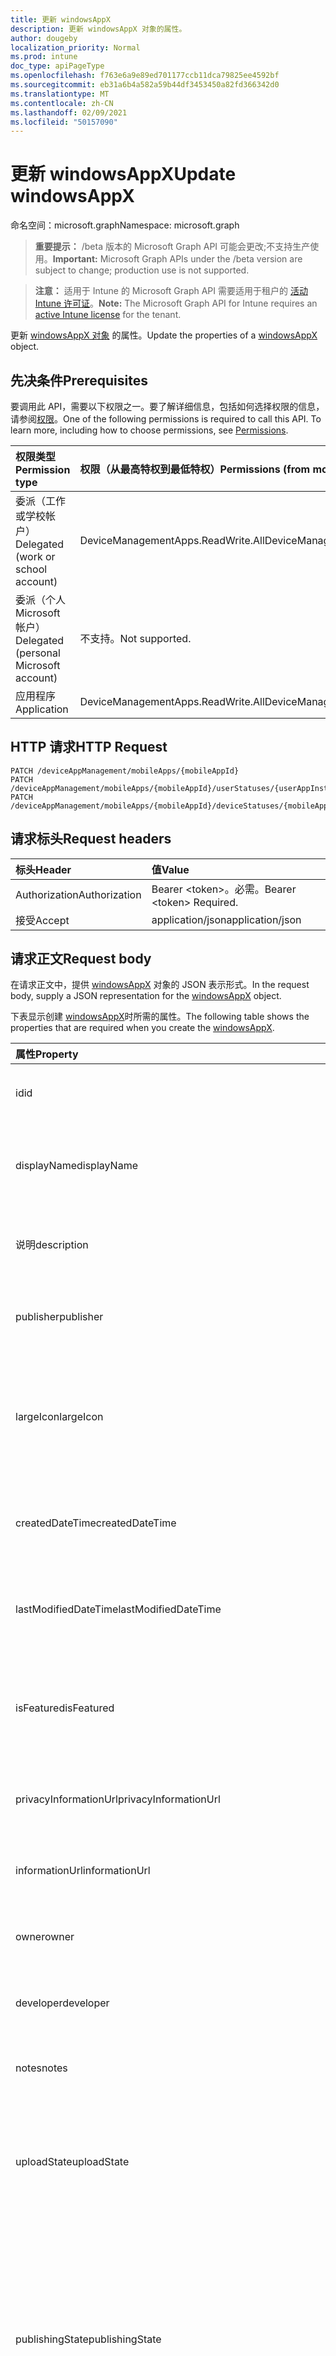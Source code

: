 ```yaml
---
title: 更新 windowsAppX
description: 更新 windowsAppX 对象的属性。
author: dougeby
localization_priority: Normal
ms.prod: intune
doc_type: apiPageType
ms.openlocfilehash: f763e6a9e89ed701177ccb11dca79825ee4592bf
ms.sourcegitcommit: eb31a6b4a582a59b44df3453450a82fd366342d0
ms.translationtype: MT
ms.contentlocale: zh-CN
ms.lasthandoff: 02/09/2021
ms.locfileid: "50157090"
---
```

# <a name="update-windowsappx"></a><span data-ttu-id="af90f-103">更新 windowsAppX</span><span class="sxs-lookup"><span data-stu-id="af90f-103">Update windowsAppX</span></span>

<span data-ttu-id="af90f-104">命名空间：microsoft.graph</span><span class="sxs-lookup"><span data-stu-id="af90f-104">Namespace: microsoft.graph</span></span>

> <span data-ttu-id="af90f-105">**重要提示：** /beta 版本的 Microsoft Graph API 可能会更改;不支持生产使用。</span><span class="sxs-lookup"><span data-stu-id="af90f-105">**Important:** Microsoft Graph APIs under the /beta version are subject to change; production use is not supported.</span></span>

> <span data-ttu-id="af90f-106">**注意：** 适用于 Intune 的 Microsoft Graph API 需要适用于租户的 [活动 Intune 许可证](https://go.microsoft.com/fwlink/?linkid=839381)。</span><span class="sxs-lookup"><span data-stu-id="af90f-106">**Note:** The Microsoft Graph API for Intune requires an [active Intune license](https://go.microsoft.com/fwlink/?linkid=839381) for the tenant.</span></span>

<span data-ttu-id="af90f-107">更新 [windowsAppX 对象](../resources/intune-apps-windowsappx.md) 的属性。</span><span class="sxs-lookup"><span data-stu-id="af90f-107">Update the properties of a [windowsAppX](../resources/intune-apps-windowsappx.md) object.</span></span>

## <a name="prerequisites"></a><span data-ttu-id="af90f-108">先决条件</span><span class="sxs-lookup"><span data-stu-id="af90f-108">Prerequisites</span></span>
<span data-ttu-id="af90f-p101">要调用此 API，需要以下权限之一。要了解详细信息，包括如何选择权限的信息，请参阅[权限](/graph/permissions-reference)。</span><span class="sxs-lookup"><span data-stu-id="af90f-p101">One of the following permissions is required to call this API. To learn more, including how to choose permissions, see [Permissions](/graph/permissions-reference).</span></span>

|<span data-ttu-id="af90f-111">权限类型</span><span class="sxs-lookup"><span data-stu-id="af90f-111">Permission type</span></span>|<span data-ttu-id="af90f-112">权限（从最高特权到最低特权）</span><span class="sxs-lookup"><span data-stu-id="af90f-112">Permissions (from most to least privileged)</span></span>|
|:---|:---|
|<span data-ttu-id="af90f-113">委派（工作或学校帐户）</span><span class="sxs-lookup"><span data-stu-id="af90f-113">Delegated (work or school account)</span></span>|<span data-ttu-id="af90f-114">DeviceManagementApps.ReadWrite.All</span><span class="sxs-lookup"><span data-stu-id="af90f-114">DeviceManagementApps.ReadWrite.All</span></span>|
|<span data-ttu-id="af90f-115">委派（个人 Microsoft 帐户）</span><span class="sxs-lookup"><span data-stu-id="af90f-115">Delegated (personal Microsoft account)</span></span>|<span data-ttu-id="af90f-116">不支持。</span><span class="sxs-lookup"><span data-stu-id="af90f-116">Not supported.</span></span>|
|<span data-ttu-id="af90f-117">应用程序</span><span class="sxs-lookup"><span data-stu-id="af90f-117">Application</span></span>|<span data-ttu-id="af90f-118">DeviceManagementApps.ReadWrite.All</span><span class="sxs-lookup"><span data-stu-id="af90f-118">DeviceManagementApps.ReadWrite.All</span></span>|

## <a name="http-request"></a><span data-ttu-id="af90f-119">HTTP 请求</span><span class="sxs-lookup"><span data-stu-id="af90f-119">HTTP Request</span></span>
<!-- {
  "blockType": "ignored"
}
-->
``` http
PATCH /deviceAppManagement/mobileApps/{mobileAppId}
PATCH /deviceAppManagement/mobileApps/{mobileAppId}/userStatuses/{userAppInstallStatusId}/app
PATCH /deviceAppManagement/mobileApps/{mobileAppId}/deviceStatuses/{mobileAppInstallStatusId}/app
```

## <a name="request-headers"></a><span data-ttu-id="af90f-120">请求标头</span><span class="sxs-lookup"><span data-stu-id="af90f-120">Request headers</span></span>
|<span data-ttu-id="af90f-121">标头</span><span class="sxs-lookup"><span data-stu-id="af90f-121">Header</span></span>|<span data-ttu-id="af90f-122">值</span><span class="sxs-lookup"><span data-stu-id="af90f-122">Value</span></span>|
|:---|:---|
|<span data-ttu-id="af90f-123">Authorization</span><span class="sxs-lookup"><span data-stu-id="af90f-123">Authorization</span></span>|<span data-ttu-id="af90f-124">Bearer &lt;token&gt;。必需。</span><span class="sxs-lookup"><span data-stu-id="af90f-124">Bearer &lt;token&gt; Required.</span></span>|
|<span data-ttu-id="af90f-125">接受</span><span class="sxs-lookup"><span data-stu-id="af90f-125">Accept</span></span>|<span data-ttu-id="af90f-126">application/json</span><span class="sxs-lookup"><span data-stu-id="af90f-126">application/json</span></span>|

## <a name="request-body"></a><span data-ttu-id="af90f-127">请求正文</span><span class="sxs-lookup"><span data-stu-id="af90f-127">Request body</span></span>
<span data-ttu-id="af90f-128">在请求正文中，提供 [windowsAppX](../resources/intune-apps-windowsappx.md) 对象的 JSON 表示形式。</span><span class="sxs-lookup"><span data-stu-id="af90f-128">In the request body, supply a JSON representation for the [windowsAppX](../resources/intune-apps-windowsappx.md) object.</span></span>

<span data-ttu-id="af90f-129">下表显示创建 [windowsAppX](../resources/intune-apps-windowsappx.md)时所需的属性。</span><span class="sxs-lookup"><span data-stu-id="af90f-129">The following table shows the properties that are required when you create the [windowsAppX](../resources/intune-apps-windowsappx.md).</span></span>

|<span data-ttu-id="af90f-130">属性</span><span class="sxs-lookup"><span data-stu-id="af90f-130">Property</span></span>|<span data-ttu-id="af90f-131">类型</span><span class="sxs-lookup"><span data-stu-id="af90f-131">Type</span></span>|<span data-ttu-id="af90f-132">说明</span><span class="sxs-lookup"><span data-stu-id="af90f-132">Description</span></span>|
|:---|:---|:---|
|<span data-ttu-id="af90f-133">id</span><span class="sxs-lookup"><span data-stu-id="af90f-133">id</span></span>|<span data-ttu-id="af90f-134">String</span><span class="sxs-lookup"><span data-stu-id="af90f-134">String</span></span>|<span data-ttu-id="af90f-135">实体的键。</span><span class="sxs-lookup"><span data-stu-id="af90f-135">Key of the entity.</span></span> <span data-ttu-id="af90f-136">继承自 [mobileApp](../resources/intune-shared-mobileapp.md)</span><span class="sxs-lookup"><span data-stu-id="af90f-136">Inherited from [mobileApp](../resources/intune-shared-mobileapp.md)</span></span>|
|<span data-ttu-id="af90f-137">displayName</span><span class="sxs-lookup"><span data-stu-id="af90f-137">displayName</span></span>|<span data-ttu-id="af90f-138">String</span><span class="sxs-lookup"><span data-stu-id="af90f-138">String</span></span>|<span data-ttu-id="af90f-139">管理员提供或导入的应用标题。</span><span class="sxs-lookup"><span data-stu-id="af90f-139">The admin provided or imported title of the app.</span></span> <span data-ttu-id="af90f-140">继承自 [mobileApp](../resources/intune-shared-mobileapp.md)</span><span class="sxs-lookup"><span data-stu-id="af90f-140">Inherited from [mobileApp](../resources/intune-shared-mobileapp.md)</span></span>|
|<span data-ttu-id="af90f-141">说明</span><span class="sxs-lookup"><span data-stu-id="af90f-141">description</span></span>|<span data-ttu-id="af90f-142">String</span><span class="sxs-lookup"><span data-stu-id="af90f-142">String</span></span>|<span data-ttu-id="af90f-143">应用的说明。</span><span class="sxs-lookup"><span data-stu-id="af90f-143">The description of the app.</span></span> <span data-ttu-id="af90f-144">继承自 [mobileApp](../resources/intune-shared-mobileapp.md)</span><span class="sxs-lookup"><span data-stu-id="af90f-144">Inherited from [mobileApp](../resources/intune-shared-mobileapp.md)</span></span>|
|<span data-ttu-id="af90f-145">publisher</span><span class="sxs-lookup"><span data-stu-id="af90f-145">publisher</span></span>|<span data-ttu-id="af90f-146">String</span><span class="sxs-lookup"><span data-stu-id="af90f-146">String</span></span>|<span data-ttu-id="af90f-147">应用的发布者。</span><span class="sxs-lookup"><span data-stu-id="af90f-147">The publisher of the app.</span></span> <span data-ttu-id="af90f-148">继承自 [mobileApp](../resources/intune-shared-mobileapp.md)</span><span class="sxs-lookup"><span data-stu-id="af90f-148">Inherited from [mobileApp](../resources/intune-shared-mobileapp.md)</span></span>|
|<span data-ttu-id="af90f-149">largeIcon</span><span class="sxs-lookup"><span data-stu-id="af90f-149">largeIcon</span></span>|[<span data-ttu-id="af90f-150">mimeContent</span><span class="sxs-lookup"><span data-stu-id="af90f-150">mimeContent</span></span>](../resources/intune-shared-mimecontent.md)|<span data-ttu-id="af90f-151">要显示在应用详细信息中并用于图标上传的大图标。</span><span class="sxs-lookup"><span data-stu-id="af90f-151">The large icon, to be displayed in the app details and used for upload of the icon.</span></span> <span data-ttu-id="af90f-152">继承自 [mobileApp](../resources/intune-shared-mobileapp.md)</span><span class="sxs-lookup"><span data-stu-id="af90f-152">Inherited from [mobileApp](../resources/intune-shared-mobileapp.md)</span></span>|
|<span data-ttu-id="af90f-153">createdDateTime</span><span class="sxs-lookup"><span data-stu-id="af90f-153">createdDateTime</span></span>|<span data-ttu-id="af90f-154">DateTimeOffset</span><span class="sxs-lookup"><span data-stu-id="af90f-154">DateTimeOffset</span></span>|<span data-ttu-id="af90f-155">创建应用的日期和时间。</span><span class="sxs-lookup"><span data-stu-id="af90f-155">The date and time the app was created.</span></span> <span data-ttu-id="af90f-156">继承自 [mobileApp](../resources/intune-shared-mobileapp.md)</span><span class="sxs-lookup"><span data-stu-id="af90f-156">Inherited from [mobileApp](../resources/intune-shared-mobileapp.md)</span></span>|
|<span data-ttu-id="af90f-157">lastModifiedDateTime</span><span class="sxs-lookup"><span data-stu-id="af90f-157">lastModifiedDateTime</span></span>|<span data-ttu-id="af90f-158">DateTimeOffset</span><span class="sxs-lookup"><span data-stu-id="af90f-158">DateTimeOffset</span></span>|<span data-ttu-id="af90f-159">上次修改应用的日期和时间。</span><span class="sxs-lookup"><span data-stu-id="af90f-159">The date and time the app was last modified.</span></span> <span data-ttu-id="af90f-160">继承自 [mobileApp](../resources/intune-shared-mobileapp.md)</span><span class="sxs-lookup"><span data-stu-id="af90f-160">Inherited from [mobileApp](../resources/intune-shared-mobileapp.md)</span></span>|
|<span data-ttu-id="af90f-161">isFeatured</span><span class="sxs-lookup"><span data-stu-id="af90f-161">isFeatured</span></span>|<span data-ttu-id="af90f-162">Boolean</span><span class="sxs-lookup"><span data-stu-id="af90f-162">Boolean</span></span>|<span data-ttu-id="af90f-163">指示应用是否被管理员标记为特色的值。继承自 [mobileApp](../resources/intune-shared-mobileapp.md)</span><span class="sxs-lookup"><span data-stu-id="af90f-163">The value indicating whether the app is marked as featured by the admin. Inherited from [mobileApp](../resources/intune-shared-mobileapp.md)</span></span>|
|<span data-ttu-id="af90f-164">privacyInformationUrl</span><span class="sxs-lookup"><span data-stu-id="af90f-164">privacyInformationUrl</span></span>|<span data-ttu-id="af90f-165">String</span><span class="sxs-lookup"><span data-stu-id="af90f-165">String</span></span>|<span data-ttu-id="af90f-166">隐私声明 URL。</span><span class="sxs-lookup"><span data-stu-id="af90f-166">The privacy statement Url.</span></span> <span data-ttu-id="af90f-167">继承自 [mobileApp](../resources/intune-shared-mobileapp.md)</span><span class="sxs-lookup"><span data-stu-id="af90f-167">Inherited from [mobileApp](../resources/intune-shared-mobileapp.md)</span></span>|
|<span data-ttu-id="af90f-168">informationUrl</span><span class="sxs-lookup"><span data-stu-id="af90f-168">informationUrl</span></span>|<span data-ttu-id="af90f-169">String</span><span class="sxs-lookup"><span data-stu-id="af90f-169">String</span></span>|<span data-ttu-id="af90f-170">详细信息 URL。</span><span class="sxs-lookup"><span data-stu-id="af90f-170">The more information Url.</span></span> <span data-ttu-id="af90f-171">继承自 [mobileApp](../resources/intune-shared-mobileapp.md)</span><span class="sxs-lookup"><span data-stu-id="af90f-171">Inherited from [mobileApp](../resources/intune-shared-mobileapp.md)</span></span>|
|<span data-ttu-id="af90f-172">owner</span><span class="sxs-lookup"><span data-stu-id="af90f-172">owner</span></span>|<span data-ttu-id="af90f-173">String</span><span class="sxs-lookup"><span data-stu-id="af90f-173">String</span></span>|<span data-ttu-id="af90f-174">应用的所有者。</span><span class="sxs-lookup"><span data-stu-id="af90f-174">The owner of the app.</span></span> <span data-ttu-id="af90f-175">继承自 [mobileApp](../resources/intune-shared-mobileapp.md)</span><span class="sxs-lookup"><span data-stu-id="af90f-175">Inherited from [mobileApp](../resources/intune-shared-mobileapp.md)</span></span>|
|<span data-ttu-id="af90f-176">developer</span><span class="sxs-lookup"><span data-stu-id="af90f-176">developer</span></span>|<span data-ttu-id="af90f-177">String</span><span class="sxs-lookup"><span data-stu-id="af90f-177">String</span></span>|<span data-ttu-id="af90f-178">应用的开发者。</span><span class="sxs-lookup"><span data-stu-id="af90f-178">The developer of the app.</span></span> <span data-ttu-id="af90f-179">继承自 [mobileApp](../resources/intune-shared-mobileapp.md)</span><span class="sxs-lookup"><span data-stu-id="af90f-179">Inherited from [mobileApp](../resources/intune-shared-mobileapp.md)</span></span>|
|<span data-ttu-id="af90f-180">notes</span><span class="sxs-lookup"><span data-stu-id="af90f-180">notes</span></span>|<span data-ttu-id="af90f-181">String</span><span class="sxs-lookup"><span data-stu-id="af90f-181">String</span></span>|<span data-ttu-id="af90f-182">应用的备注。</span><span class="sxs-lookup"><span data-stu-id="af90f-182">Notes for the app.</span></span> <span data-ttu-id="af90f-183">继承自 [mobileApp](../resources/intune-shared-mobileapp.md)</span><span class="sxs-lookup"><span data-stu-id="af90f-183">Inherited from [mobileApp](../resources/intune-shared-mobileapp.md)</span></span>|
|<span data-ttu-id="af90f-184">uploadState</span><span class="sxs-lookup"><span data-stu-id="af90f-184">uploadState</span></span>|<span data-ttu-id="af90f-185">Int32</span><span class="sxs-lookup"><span data-stu-id="af90f-185">Int32</span></span>|<span data-ttu-id="af90f-186">上载状态。</span><span class="sxs-lookup"><span data-stu-id="af90f-186">The upload state.</span></span> <span data-ttu-id="af90f-187">可能的值是：0 - `Not Ready` 、 1 - `Ready` 、 2 - `Processing` 。</span><span class="sxs-lookup"><span data-stu-id="af90f-187">Possible values are: 0 - `Not Ready`, 1 - `Ready`, 2 - `Processing`.</span></span> <span data-ttu-id="af90f-188">继承自 [mobileApp](../resources/intune-shared-mobileapp.md)</span><span class="sxs-lookup"><span data-stu-id="af90f-188">Inherited from [mobileApp](../resources/intune-shared-mobileapp.md)</span></span>|
|<span data-ttu-id="af90f-189">publishingState</span><span class="sxs-lookup"><span data-stu-id="af90f-189">publishingState</span></span>|[<span data-ttu-id="af90f-190">mobileAppPublishingState</span><span class="sxs-lookup"><span data-stu-id="af90f-190">mobileAppPublishingState</span></span>](../resources/intune-apps-mobileapppublishingstate.md)|<span data-ttu-id="af90f-191">应用的发布状态。</span><span class="sxs-lookup"><span data-stu-id="af90f-191">The publishing state for the app.</span></span> <span data-ttu-id="af90f-192">除非应用已发布，否则无法分配应用。</span><span class="sxs-lookup"><span data-stu-id="af90f-192">The app cannot be assigned unless the app is published.</span></span> <span data-ttu-id="af90f-193">继承自 [mobileApp](../resources/intune-shared-mobileapp.md)。</span><span class="sxs-lookup"><span data-stu-id="af90f-193">Inherited from [mobileApp](../resources/intune-shared-mobileapp.md).</span></span> <span data-ttu-id="af90f-194">可取值为：`notPublished`、`processing`、`published`。</span><span class="sxs-lookup"><span data-stu-id="af90f-194">Possible values are: `notPublished`, `processing`, `published`.</span></span>|
|<span data-ttu-id="af90f-195">isAssigned</span><span class="sxs-lookup"><span data-stu-id="af90f-195">isAssigned</span></span>|<span data-ttu-id="af90f-196">Boolean</span><span class="sxs-lookup"><span data-stu-id="af90f-196">Boolean</span></span>|<span data-ttu-id="af90f-197">指示是否将应用分配给至少一个组的值。</span><span class="sxs-lookup"><span data-stu-id="af90f-197">The value indicating whether the app is assigned to at least one group.</span></span> <span data-ttu-id="af90f-198">继承自 [mobileApp](../resources/intune-shared-mobileapp.md)</span><span class="sxs-lookup"><span data-stu-id="af90f-198">Inherited from [mobileApp](../resources/intune-shared-mobileapp.md)</span></span>|
|<span data-ttu-id="af90f-199">roleScopeTagIds</span><span class="sxs-lookup"><span data-stu-id="af90f-199">roleScopeTagIds</span></span>|<span data-ttu-id="af90f-200">字符串集合</span><span class="sxs-lookup"><span data-stu-id="af90f-200">String collection</span></span>|<span data-ttu-id="af90f-201">此移动应用的范围标记 ID 列表。</span><span class="sxs-lookup"><span data-stu-id="af90f-201">List of scope tag ids for this mobile app.</span></span> <span data-ttu-id="af90f-202">继承自 [mobileApp](../resources/intune-shared-mobileapp.md)</span><span class="sxs-lookup"><span data-stu-id="af90f-202">Inherited from [mobileApp](../resources/intune-shared-mobileapp.md)</span></span>|
|<span data-ttu-id="af90f-203">dependentAppCount</span><span class="sxs-lookup"><span data-stu-id="af90f-203">dependentAppCount</span></span>|<span data-ttu-id="af90f-204">Int32</span><span class="sxs-lookup"><span data-stu-id="af90f-204">Int32</span></span>|<span data-ttu-id="af90f-205">子应用具有的依赖关系总数。</span><span class="sxs-lookup"><span data-stu-id="af90f-205">The total number of dependencies the child app has.</span></span> <span data-ttu-id="af90f-206">继承自 [mobileApp](../resources/intune-shared-mobileapp.md)</span><span class="sxs-lookup"><span data-stu-id="af90f-206">Inherited from [mobileApp](../resources/intune-shared-mobileapp.md)</span></span>|
|<span data-ttu-id="af90f-207">supersedingAppCount</span><span class="sxs-lookup"><span data-stu-id="af90f-207">supersedingAppCount</span></span>|<span data-ttu-id="af90f-208">Int32</span><span class="sxs-lookup"><span data-stu-id="af90f-208">Int32</span></span>|<span data-ttu-id="af90f-209">此应用直接或间接取代的应用总数。</span><span class="sxs-lookup"><span data-stu-id="af90f-209">The total number of apps this app directly or indirectly supersedes.</span></span> <span data-ttu-id="af90f-210">继承自 [mobileApp](../resources/intune-shared-mobileapp.md)</span><span class="sxs-lookup"><span data-stu-id="af90f-210">Inherited from [mobileApp](../resources/intune-shared-mobileapp.md)</span></span>|
|<span data-ttu-id="af90f-211">supersededAppCount</span><span class="sxs-lookup"><span data-stu-id="af90f-211">supersededAppCount</span></span>|<span data-ttu-id="af90f-212">Int32</span><span class="sxs-lookup"><span data-stu-id="af90f-212">Int32</span></span>|<span data-ttu-id="af90f-213">此应用直接或间接被取代的应用总数。</span><span class="sxs-lookup"><span data-stu-id="af90f-213">The total number of apps this app is directly or indirectly superseded by.</span></span> <span data-ttu-id="af90f-214">继承自 [mobileApp](../resources/intune-shared-mobileapp.md)</span><span class="sxs-lookup"><span data-stu-id="af90f-214">Inherited from [mobileApp](../resources/intune-shared-mobileapp.md)</span></span>|
|<span data-ttu-id="af90f-215">committedContentVersion</span><span class="sxs-lookup"><span data-stu-id="af90f-215">committedContentVersion</span></span>|<span data-ttu-id="af90f-216">String</span><span class="sxs-lookup"><span data-stu-id="af90f-216">String</span></span>|<span data-ttu-id="af90f-217">内部提交的内容版本。</span><span class="sxs-lookup"><span data-stu-id="af90f-217">The internal committed content version.</span></span> <span data-ttu-id="af90f-218">继承自 [mobileLobApp](../resources/intune-apps-mobilelobapp.md)</span><span class="sxs-lookup"><span data-stu-id="af90f-218">Inherited from [mobileLobApp](../resources/intune-apps-mobilelobapp.md)</span></span>|
|<span data-ttu-id="af90f-219">fileName</span><span class="sxs-lookup"><span data-stu-id="af90f-219">fileName</span></span>|<span data-ttu-id="af90f-220">String</span><span class="sxs-lookup"><span data-stu-id="af90f-220">String</span></span>|<span data-ttu-id="af90f-221">主 Lob 应用程序文件的名称。</span><span class="sxs-lookup"><span data-stu-id="af90f-221">The name of the main Lob application file.</span></span> <span data-ttu-id="af90f-222">继承自 [mobileLobApp](../resources/intune-apps-mobilelobapp.md)</span><span class="sxs-lookup"><span data-stu-id="af90f-222">Inherited from [mobileLobApp](../resources/intune-apps-mobilelobapp.md)</span></span>|
|<span data-ttu-id="af90f-223">size</span><span class="sxs-lookup"><span data-stu-id="af90f-223">size</span></span>|<span data-ttu-id="af90f-224">Int64</span><span class="sxs-lookup"><span data-stu-id="af90f-224">Int64</span></span>|<span data-ttu-id="af90f-225">总大小，包括所有已上传文件。</span><span class="sxs-lookup"><span data-stu-id="af90f-225">The total size, including all uploaded files.</span></span> <span data-ttu-id="af90f-226">继承自 [mobileLobApp](../resources/intune-apps-mobilelobapp.md)</span><span class="sxs-lookup"><span data-stu-id="af90f-226">Inherited from [mobileLobApp](../resources/intune-apps-mobilelobapp.md)</span></span>|
|<span data-ttu-id="af90f-227">applicableArchitectures</span><span class="sxs-lookup"><span data-stu-id="af90f-227">applicableArchitectures</span></span>|[<span data-ttu-id="af90f-228">windowsArchitecture</span><span class="sxs-lookup"><span data-stu-id="af90f-228">windowsArchitecture</span></span>](../resources/intune-apps-windowsarchitecture.md)|<span data-ttu-id="af90f-229">可运行此应用的 Windows 体系结构。</span><span class="sxs-lookup"><span data-stu-id="af90f-229">The Windows architecture(s) for which this app can run on.</span></span> <span data-ttu-id="af90f-230">可取值为：`none`、`x86`、`x64`、`arm`、`neutral`、`arm64`。</span><span class="sxs-lookup"><span data-stu-id="af90f-230">Possible values are: `none`, `x86`, `x64`, `arm`, `neutral`, `arm64`.</span></span>|
|<span data-ttu-id="af90f-231">identityName</span><span class="sxs-lookup"><span data-stu-id="af90f-231">identityName</span></span>|<span data-ttu-id="af90f-232">String</span><span class="sxs-lookup"><span data-stu-id="af90f-232">String</span></span>|<span data-ttu-id="af90f-233">标识名称。</span><span class="sxs-lookup"><span data-stu-id="af90f-233">The Identity Name.</span></span>|
|<span data-ttu-id="af90f-234">identityPublisherHash</span><span class="sxs-lookup"><span data-stu-id="af90f-234">identityPublisherHash</span></span>|<span data-ttu-id="af90f-235">String</span><span class="sxs-lookup"><span data-stu-id="af90f-235">String</span></span>|<span data-ttu-id="af90f-236">标识发布者哈希。</span><span class="sxs-lookup"><span data-stu-id="af90f-236">The Identity Publisher Hash.</span></span>|
|<span data-ttu-id="af90f-237">identityResourceIdentifier</span><span class="sxs-lookup"><span data-stu-id="af90f-237">identityResourceIdentifier</span></span>|<span data-ttu-id="af90f-238">String</span><span class="sxs-lookup"><span data-stu-id="af90f-238">String</span></span>|<span data-ttu-id="af90f-239">标识资源标识符。</span><span class="sxs-lookup"><span data-stu-id="af90f-239">The Identity Resource Identifier.</span></span>|
|<span data-ttu-id="af90f-240">isBundle</span><span class="sxs-lookup"><span data-stu-id="af90f-240">isBundle</span></span>|<span data-ttu-id="af90f-241">Boolean</span><span class="sxs-lookup"><span data-stu-id="af90f-241">Boolean</span></span>|<span data-ttu-id="af90f-242">应用是否为捆绑包。</span><span class="sxs-lookup"><span data-stu-id="af90f-242">Whether or not the app is a bundle.</span></span>|
|<span data-ttu-id="af90f-243">minimumSupportedOperatingSystem</span><span class="sxs-lookup"><span data-stu-id="af90f-243">minimumSupportedOperatingSystem</span></span>|[<span data-ttu-id="af90f-244">windowsMinimumOperatingSystem</span><span class="sxs-lookup"><span data-stu-id="af90f-244">windowsMinimumOperatingSystem</span></span>](../resources/intune-apps-windowsminimumoperatingsystem.md)|<span data-ttu-id="af90f-245">最低适用操作系统的值。</span><span class="sxs-lookup"><span data-stu-id="af90f-245">The value for the minimum applicable operating system.</span></span>|
|<span data-ttu-id="af90f-246">identityVersion</span><span class="sxs-lookup"><span data-stu-id="af90f-246">identityVersion</span></span>|<span data-ttu-id="af90f-247">String</span><span class="sxs-lookup"><span data-stu-id="af90f-247">String</span></span>|<span data-ttu-id="af90f-248">标识版本。</span><span class="sxs-lookup"><span data-stu-id="af90f-248">The identity version.</span></span>|



## <a name="response"></a><span data-ttu-id="af90f-249">响应</span><span class="sxs-lookup"><span data-stu-id="af90f-249">Response</span></span>
<span data-ttu-id="af90f-250">如果成功，此方法在响应 `200 OK` 正文中返回响应代码和更新的 [windowsAppX](../resources/intune-apps-windowsappx.md) 对象。</span><span class="sxs-lookup"><span data-stu-id="af90f-250">If successful, this method returns a `200 OK` response code and an updated [windowsAppX](../resources/intune-apps-windowsappx.md) object in the response body.</span></span>

## <a name="example"></a><span data-ttu-id="af90f-251">示例</span><span class="sxs-lookup"><span data-stu-id="af90f-251">Example</span></span>

### <a name="request"></a><span data-ttu-id="af90f-252">请求</span><span class="sxs-lookup"><span data-stu-id="af90f-252">Request</span></span>
<span data-ttu-id="af90f-253">下面是一个请求示例。</span><span class="sxs-lookup"><span data-stu-id="af90f-253">Here is an example of the request.</span></span>
``` http
PATCH https://graph.microsoft.com/beta/deviceAppManagement/mobileApps/{mobileAppId}
Content-type: application/json
Content-length: 1516

{
  "@odata.type": "#microsoft.graph.windowsAppX",
  "displayName": "Display Name value",
  "description": "Description value",
  "publisher": "Publisher value",
  "largeIcon": {
    "@odata.type": "microsoft.graph.mimeContent",
    "type": "Type value",
    "value": "dmFsdWU="
  },
  "isFeatured": true,
  "privacyInformationUrl": "https://example.com/privacyInformationUrl/",
  "informationUrl": "https://example.com/informationUrl/",
  "owner": "Owner value",
  "developer": "Developer value",
  "notes": "Notes value",
  "uploadState": 11,
  "publishingState": "processing",
  "isAssigned": true,
  "roleScopeTagIds": [
    "Role Scope Tag Ids value"
  ],
  "dependentAppCount": 1,
  "supersedingAppCount": 3,
  "supersededAppCount": 2,
  "committedContentVersion": "Committed Content Version value",
  "fileName": "File Name value",
  "size": 4,
  "applicableArchitectures": "x86",
  "identityName": "Identity Name value",
  "identityPublisherHash": "Identity Publisher Hash value",
  "identityResourceIdentifier": "Identity Resource Identifier value",
  "isBundle": true,
  "minimumSupportedOperatingSystem": {
    "@odata.type": "microsoft.graph.windowsMinimumOperatingSystem",
    "v8_0": true,
    "v8_1": true,
    "v10_0": true,
    "v10_1607": true,
    "v10_1703": true,
    "v10_1709": true,
    "v10_1803": true,
    "v10_1809": true,
    "v10_1903": true,
    "v10_1909": true,
    "v10_2004": true
  },
  "identityVersion": "Identity Version value"
}
```

### <a name="response"></a><span data-ttu-id="af90f-254">响应</span><span class="sxs-lookup"><span data-stu-id="af90f-254">Response</span></span>
<span data-ttu-id="af90f-p125">下面是一个响应示例。注意：为了简单起见，可能会将此处所示的响应对象截断。将从实际调用中返回所有属性。</span><span class="sxs-lookup"><span data-stu-id="af90f-p125">Here is an example of the response. Note: The response object shown here may be truncated for brevity. All of the properties will be returned from an actual call.</span></span>
``` http
HTTP/1.1 200 OK
Content-Type: application/json
Content-Length: 1688

{
  "@odata.type": "#microsoft.graph.windowsAppX",
  "id": "b5179a93-9a93-b517-939a-17b5939a17b5",
  "displayName": "Display Name value",
  "description": "Description value",
  "publisher": "Publisher value",
  "largeIcon": {
    "@odata.type": "microsoft.graph.mimeContent",
    "type": "Type value",
    "value": "dmFsdWU="
  },
  "createdDateTime": "2017-01-01T00:02:43.5775965-08:00",
  "lastModifiedDateTime": "2017-01-01T00:00:35.1329464-08:00",
  "isFeatured": true,
  "privacyInformationUrl": "https://example.com/privacyInformationUrl/",
  "informationUrl": "https://example.com/informationUrl/",
  "owner": "Owner value",
  "developer": "Developer value",
  "notes": "Notes value",
  "uploadState": 11,
  "publishingState": "processing",
  "isAssigned": true,
  "roleScopeTagIds": [
    "Role Scope Tag Ids value"
  ],
  "dependentAppCount": 1,
  "supersedingAppCount": 3,
  "supersededAppCount": 2,
  "committedContentVersion": "Committed Content Version value",
  "fileName": "File Name value",
  "size": 4,
  "applicableArchitectures": "x86",
  "identityName": "Identity Name value",
  "identityPublisherHash": "Identity Publisher Hash value",
  "identityResourceIdentifier": "Identity Resource Identifier value",
  "isBundle": true,
  "minimumSupportedOperatingSystem": {
    "@odata.type": "microsoft.graph.windowsMinimumOperatingSystem",
    "v8_0": true,
    "v8_1": true,
    "v10_0": true,
    "v10_1607": true,
    "v10_1703": true,
    "v10_1709": true,
    "v10_1803": true,
    "v10_1809": true,
    "v10_1903": true,
    "v10_1909": true,
    "v10_2004": true
  },
  "identityVersion": "Identity Version value"
}
```




